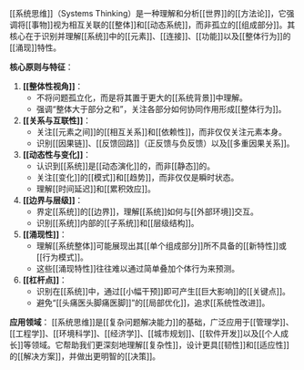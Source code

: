[[系统思维]]（Systems Thinking）是一种理解和分析[[世界]]的[[方法论]]，它强调将[[事物]]视为相互关联的[[整体]]和[[动态系统]]，而非孤立的[[组成部分]]。其核心在于识别并理解[[系统]]中的[[元素]]、[[连接]]、[[功能]]以及[[整体行为]]的[[涌现]]特性。

**核心原则与特征**：

1.  **[[整体性视角]]**：
    *   不将问题孤立化，而是将其置于更大的[[系统背景]]中理解。
    *   强调“整体大于部分之和”，关注各部分如何协同作用形成[[整体行为]]。
2.  **[[关系与互联性]]**：
    *   关注[[元素之间]]的[[相互关系]]和[[依赖性]]，而非仅仅关注元素本身。
    *   识别[[因果链]]、[[反馈回路]]（正反馈与负反馈）以及[[多重因果关系]]。
3.  **[[动态性与变化]]**：
    *   认识到[[系统]]是[[动态演化]]的，而非[[静态]]的。
    *   关注[[变化]]的[[模式]]和[[趋势]]，而非仅仅是瞬时状态。
    *   理解[[时间延迟]]和[[累积效应]]。
4.  **[[边界与层级]]**：
    *   界定[[系统]]的[[边界]]，理解[[系统]]如何与[[外部环境]]交互。
    *   识别[[系统]]内部的[[子系统]]和[[层级结构]]。
5.  **[[涌现性]]**：
    *   理解[[系统整体]]可能展现出其[[单个组成部分]]所不具备的[[新特性]]或[[行为模式]]。
    *   这些[[涌现特性]]往往难以通过简单叠加个体行为来预测。
6.  **[[杠杆点]]**：
    *   识别在[[系统]]中，通过[[小幅干预]]即可产生[[巨大影响]]的[[关键点]]。
    *   避免“[[头痛医头脚痛医脚]]”的[[局部优化]]，追求[[系统性改进]]。

**应用领域**：
[[系统思维]]是[[复杂问题解决能力]]的基础，广泛应用于[[管理学]]、[[工程学]]、[[环境科学]]、[[经济学]]、[[城市规划]]、[[软件开发]]以及[[个人成长]]等领域。它帮助我们更深刻地理解[[复杂性]]，设计更具[[韧性]]和[[适应性]]的[[解决方案]]，并做出更明智的[[决策]]。